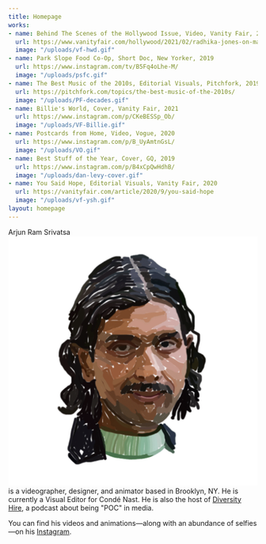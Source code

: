 ```yaml
---
title: Homepage
works:
- name: Behind The Scenes of the Hollywood Issue, Video, Vanity Fair, 2021
  url: https://www.vanityfair.com/hollywood/2021/02/radhika-jones-on-making-this-years-vanity-fair-hollywood-issue
  image: "/uploads/vf-hwd.gif"
- name: Park Slope Food Co-Op, Short Doc, New Yorker, 2019
  url: https://www.instagram.com/tv/B5Fq4oLhe-M/
  image: "/uploads/psfc.gif"
- name: The Best Music of the 2010s, Editorial Visuals, Pitchfork, 2019
  url: https://pitchfork.com/topics/the-best-music-of-the-2010s/
  image: "/uploads/PF-decades.gif"
- name: Billie's World, Cover, Vanity Fair, 2021
  url: https://www.instagram.com/p/CKeBESSp_Ob/
  image: "/uploads/VF-Billie.gif"
- name: Postcards from Home, Video, Vogue, 2020
  url: https://www.instagram.com/p/B_UyAmtnGsL/
  image: "/uploads/VO.gif"
- name: Best Stuff of the Year, Cover, GQ, 2019
  url: https://www.instagram.com/p/B4xCpQwHdhB/
  image: "/uploads/dan-levy-cover.gif"
- name: You Said Hope, Editorial Visuals, Vanity Fair, 2020
  url: https://vanityfair.com/article/2020/9/you-said-hope
  image: "/uploads/vf-ysh.gif"
layout: homepage
---
```


Arjun Ram Srivatsa ![Arjun](/assets/images/Self.gif) is a videographer, designer, and animator based in Brooklyn, NY. He is currently a Visual Editor for Condé Nast. He is also the host of <a href="https://diversityhire.substack.com/">Diversity Hire</a>, a podcast about being "POC" in media.

You can find his videos and animations—along with an abundance of selfies—on his [Instagram](https://www.instagram.com/arjununcle/).
